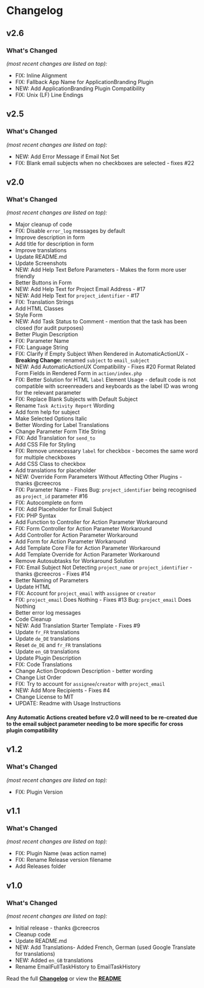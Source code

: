 # Changelog


## v2.6

### What's Changed

_(most recent changes are listed on top):_
- FIX: Inline Alignment
- FIX: Fallback App Name for ApplicationBranding Plugin
- NEW: Add ApplicationBranding Plugin Compatibility
- FIX: Unix (LF) Line Endings


## v2.5

### What's Changed

_(most recent changes are listed on top):_
 - NEW: Add Error Message if Email Not Set
 - FIX: Blank email subjects when no checkboxes are selected - fixes #22


## v2.0

### What's Changed

_(most recent changes are listed on top):_
- Major cleanup of code
- FIX: Disable `error_log` messages by default
- Improve description in form
- Add title for description in form
- Improve translations
- Update README.md
- Update Screenshots
- NEW: Add Help Text Before Parameters - Makes the form more user friendly
- Better Buttons in Form
- NEW: Add Help Text for Project Email Address - #17
- NEW: Add Help Text for `project_identifier` - #17
- FIX: Translation Strings
- Add HTML Classes
- Style Form
- NEW: Add Task Status to Comment - mention that the task has been closed (for audit purposes)
- Better Plugin Description
- FIX: Parameter Name
- FIX: Language String 
- FIX: Clarify if Empty Subject When Rendered in AutomaticActionUX - **Breaking Change:** renamed `subject` to `email_subject`
- NEW: Add AutomaticActionUX Compatibility - Fixes #20 Format Related Form Fields in Rendered Form in `action/index.php`
- FIX: Better Solution for HTML `label` Element Usage - default code is not compatible with screenreaders and keyboards as the label ID was wrong for the relevant parameter
- FIX: Replace Blank Subjects with Default Subject
- Rename `Task Activity Report` Wording
- Add form help for subject
- Make Selected Options Italic
- Better Wording for Label Translations
- Change Parameter Form Title String
- FIX: Add Translation for `send_to`
- Add CSS File for Styling
- FIX: Remove unnecessary `label` for checkbox - becomes the same word for multiple checkboxes
- Add CSS Class to checkbox
- Add translations for placeholder
- NEW: Override Form Parameters Without Affecting Other Plugins - thanks @creecros
- FIX: Parameter Name - Fixes Bug: `project_identifier` being recognised as `project_id` parameter #16
- FIX: Autocomplete on form
- FIX: Add Placeholder for Email Subject
- FIX: PHP Syntax
- Add Function to Controller for Action Parameter Workaround
- FIX: Form Controller for Action Parameter Workaround
- Add Controller for Action Parameter Workaround
- Add Form for Action Parameter Workaround
- Add Template Core File for Action Parameter Workaround
- Add Template Override for Action Parameter Workaround
- Remove Autosubtasks for Workaround Solution
- FIX: Email Subject Not Detecting `project_name` or `project_identifier` - thanks @creecros - Fixes #14
- Better Naming of Parameters
- Update HTML
- FIX: Account for `project_email` with `assignee` or `creator`
- FIX: `project_email` Does Nothing - Fixes #13 Bug: `project_email` Does Nothing
- Better error log messages
- Code Cleanup
- NEW: Add Translation Starter Template - Fixes #9
- Update `fr_FR` translations
- Update `de_DE` translations
- Reset `de_DE` and `fr_FR` translations
- Update `en_GB` translations
- Update Plugin Description
- FIX: Code Translations
- Change Action Dropdown Description - better wording
- Change List Order
- FIX: Try to account for `assignee`/`creator` with `project_email`
- NEW: Add More Recipients - Fixes #4
- Change License to MIT
- UPDATE: Readme with Usage Instructions

#### Any Automatic Actions created before v2.0 will need to be re-created due to the email subject parameter needing to be more specific for cross plugin compatibility


## v1.2

### What's Changed

_(most recent changes are listed on top):_
- FIX: Plugin Version


## v1.1

### What's Changed

_(most recent changes are listed on top):_
- FIX: Plugin Name (was action name)
- FIX: Rename Release version filename
- Add Releases folder


## v1.0

### What's Changed

_(most recent changes are listed on top):_
- Initial release - thanks @creecros
- Cleanup code
- Update README.md
- NEW: Add Translations- Added French, German (used Google Translate for translations)
- NEW: Added `en_GB` translations
- Rename EmailFullTaskHistory to EmailTaskHistory


Read the full [**Changelog**](../master/changelog.md "See changes") or view the [**README**](../master/README.md "View README")

